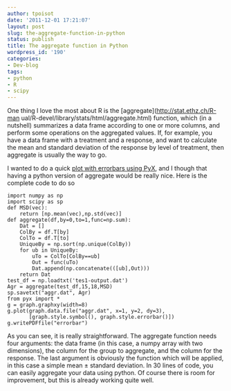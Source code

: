 ```yaml
---
author: tpoisot
date: '2011-12-01 17:21:07'
layout: post
slug: the-aggregate-function-in-python
status: publish
title: The aggregate function in Python
wordpress_id: '190'
categories:
- Dev-blog
tags:
- python
- R
- scipy
---
```


One thing I love the most about R is the [aggregate](http://stat.ethz.ch/R-man
ual/R-devel/library/stats/html/aggregate.html) function, which (in a nutshell)
summarizes a data frame according to one or more columns, and perform some
operations on the aggregated values. If, for example, you have a data frame
with a treatment and a response, and want to calculate the mean and standard
deviation of the response by level of treatment, then aggregate is usually the
way to go.

I wanted to do a quick [plot with errorbars using
PyX](http://pyx.sourceforge.net/examples/graphstyles/errorbar.html), and I
though that having a python version of aggregate would be really nice. Here is
the complete code to do so

    
    import numpy as np
    import scipy as sp  
    def MSD(vec):
    	return [np.mean(vec),np.std(vec)]  
    def aggregate(df,by=0,to=1,func=np.sum):
    	Dat = []
    	ColBy = df.T[by]
    	ColTo = df.T[to]
    	UniqueBy = np.sort(np.unique(ColBy))
    	for ub in UniqueBy:
    		uTo = ColTo[ColBy==ub]
    		Out = func(uTo)
    		Dat.append(np.concatenate(([ub],Out)))
    	return Dat  
    test_df = np.loadtxt('tes1-output.dat')  
    Agr = aggregate(test_df,15,18,MSD)
    sp.savetxt("aggr.dat", Agr)  
    from pyx import *  
    g = graph.graphxy(width=8)
    g.plot(graph.data.file("aggr.dat", x=1, y=2, dy=3),
           [graph.style.symbol(), graph.style.errorbar()])
    g.writePDFfile("errorbar")

As you can see, it is really straightforward. The aggregate function needs
four arguments: the data frame (in this case, a numpy array with two
dimensions), the column for the group to aggregate, and the column for the
response. The last argument is obviously the function which will be applied,
in this case a simple mean ± standard deviation. In 30 lines of code, you can
easily aggregate your data using python. Of course there is room for
improvement, but this is already working quite well.

